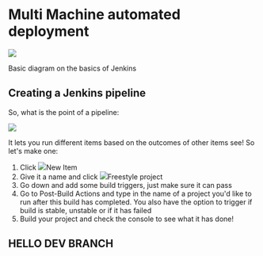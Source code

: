 # Multi Machine automated deployment
![](images/image1.png)

Basic diagram on the basics of Jenkins
## Creating a Jenkins pipeline
So, what is the point of a pipeline:

![](images/image2.png)

It lets you run different items based on the outcomes of other items see! So let's make one:

1. Click ![](images/new-package.png)New Item
2. Give it a name and click ![](images/freestyleproject.png)Freestyle project
3. Go down and add some build triggers, just make sure it can pass
4. Go to Post-Build Actions and type in the name of a project you'd like to run after this build has completed. You also have the option to trigger if build is stable, unstable or if it has failed
5. Build your project and check the console to see what it has done!

## HELLO DEV BRANCH
